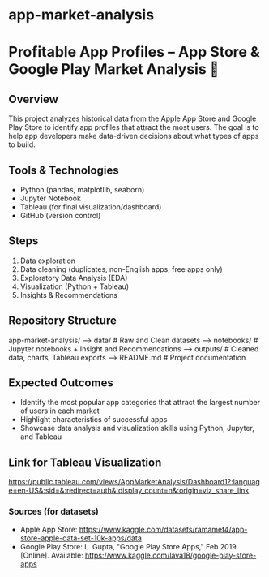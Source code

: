 # app-market-analysis

# Profitable App Profiles – App Store & Google Play Market Analysis 📱

## Overview
This project analyzes historical data from the Apple App Store and Google Play Store to identify app profiles that attract the most users.
The goal is to help app developers make data-driven decisions about what types of apps to build.

## Tools & Technologies
- Python (pandas, matplotlib, seaborn)
- Jupyter Notebook
- Tableau (for final visualization/dashboard)
- GitHub (version control)

## Steps
1. Data exploration
2. Data cleaning (duplicates, non-English apps, free apps only)
3. Exploratory Data Analysis (EDA)
4. Visualization (Python + Tableau)
5. Insights & Recommendations

## Repository Structure
app-market-analysis/
--> data/ # Raw and Clean datasets
--> notebooks/ # Jupyter notebooks + Insight and Recommendations
--> outputs/ # Cleaned data, charts, Tableau exports
--> README.md # Project documentation

## Expected Outcomes
- Identify the most popular app categories that attract the largest number of users in each market
- Highlight characteristics of successful apps
- Showcase data analysis and visualization skills using Python, Jupyter, and Tableau

## Link for Tableau Visualization
https://public.tableau.com/views/AppMarketAnalysis/Dashboard1?:language=en-US&:sid=&:redirect=auth&:display_count=n&:origin=viz_share_link

### Sources (for datasets)
- Apple App Store: https://www.kaggle.com/datasets/ramamet4/app-store-apple-data-set-10k-apps/data
- Google Play Store: L. Gupta, "Google Play Store Apps," Feb 2019. [Online]. Available: https://www.kaggle.com/lava18/google-play-store-apps




